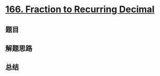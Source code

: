# [166. Fraction to Recurring Decimal](https://leetcode.com/problems/fraction-to-recurring-decimal/)

## 题目


## 解题思路


## 总结


